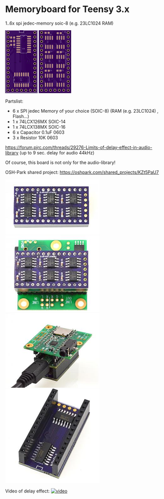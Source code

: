 # Memoryboard for Teensy 3.x

1..6x spi jedec-memory soic-8 (e.g. 23LC1024 RAM)

![Top](https://github.com/FrankBoesing/memoryboard/blob/master/img/top.png)
![Bottom](https://github.com/FrankBoesing/memoryboard/blob/master/img/bottom.png)

Partslist:

- 6 x SPI jedec Memory of your choice (SOIC-8) (RAM (e.g. 23LC1024) , Flash...)
- 1 x 74LCX126MX SOIC-14
- 1 x 74LCX138MX SOIC-16
- 6 x Capacitor 0.1uF 0603
- 3 x Resistor 10K 0603


https://forum.pjrc.com/threads/29276-Limits-of-delay-effect-in-audio-library
(up to 9 sec. delay for audio 44kHz)

Of course, this board is not only for the audio-library! 


OSH-Park shared project:
https://oshpark.com/shared_projects/KZt5PaU7

![](https://github.com/FrankBoesing/memoryboard/blob/master/img/memoryboard1.jpg)
![](https://github.com/FrankBoesing/memoryboard/blob/master/img/memoryboard2.jpg)
![](https://github.com/FrankBoesing/memoryboard/blob/master/img/memoryboard3.jpg)
![](https://github.com/FrankBoesing/memoryboard/blob/master/img/memoryboard4.jpg)

Video of delay effect:
[![video](http://img.youtube.com/vi/d80d1HWy5_s/0.jpg)](https://www.youtube.com/watch?v=d80d1HWy5_s)
